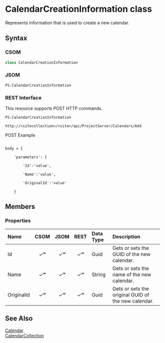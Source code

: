 [comment]: # (Name:CalendarCreationInformation)
[comment]: # (Type:class)
[comment]: # (Status:Verified)

# <a name="name"></a>CalendarCreationInformation class

<a name="description"></a>Represents information that is used to create a new calendar.

## <a name="syntax"></a>Syntax

### CSOM

```C#
class CalendarCreationInformation 
```
### JSOM

```
PS.CalendarCreationInformation
```
### REST Interface

This resource supports POST HTTP commands.

```
PS.CalendarCreationInformation

http://<sitecollection>/<site>/api/ProjectServer/Calendars/Add
```
POST Example

```

body = {

	'parameters': {

		'Id':'value', 

		'Name':'value', 

		'OriginalId':'value'		

	}

```

## <a name="members"></a>Members

### <a name="properties"></a>Properties

|**Name**|**CSOM**|**JSOM**|**REST**|**Data Type**|**Description**|
|:-----|:-----:|:-----:|:-----:|:-----|:-----|
|<a name="Id"></a>Id|&#x2713;&#x02B7;|&#x2713;&#x02B7;|&#x2713;&#x02B7;|Guid|Gets or sets the GUID of the new calendar.|
|<a name="Name"></a>Name|&#x2713;&#x02B7;|&#x2713;&#x02B7;|&#x2713;&#x02B7;|String|Gets or sets the name of the new calendar.|
|<a name="OriginalId"></a>OriginalId|&#x2713;&#x02B7;|&#x2713;&#x02B7;|&#x2713;&#x02B7;|Guid|Gets or sets the original GUID of the new calendar.|

## <a name="seeAlso"></a>See Also

[Calendar](Calendar.md)<br/>
[CalendarCollection](CalendarCollection.md)<br/>

